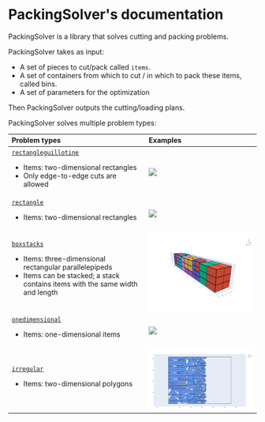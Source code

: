 # PackingSolver's documentation

PackingSolver is a library that solves cutting and packing problems.

PackingSolver takes as input:
* A set of pieces to cut/pack called `items`.
* A set of containers from which to cut / in which to pack these items, called bins.
* A set of parameters for the optimization

Then PackingSolver outputs the cutting/loading plans.

PackingSolver solves multiple problem types:

| Problem types            |  Examples |
:------------------------- |:-------------------------
[`rectangleguillotine`](docs/rectangleguillotine.md)<ul><li>Items: two-dimensional rectangles</li><li>Only edge-to-edge cuts are allowed</li></ul>  |  <img src="https://github.com/fontanf/packingsolver/blob/master/img/rectangleguillotine.png" align=center width="512">
[`rectangle`](docs/rectangle.md)<ul><li>Items: two-dimensional rectangles</li></ul>  |  <img src="https://github.com/fontanf/packingsolver/blob/master/img/rectangle.png" align=center width="512">
[`boxstacks`](docs/boxstacks.md)<ul><li>Items: three-dimensional rectangular parallelepipeds</li><li>Items can be stacked; a stack contains items with the same width and length</li></ul>  |  <img src="https://github.com/fontanf/packingsolver/blob/master/img/boxstacks.png" align=center width="512">
[`onedimensional`](docs/onedimensional.md)<ul><li>Items: one-dimensional items</li></ul>  |  <img src="https://github.com/fontanf/packingsolver/blob/master/img/onedimensional.png" align=center width="512">
[`irregular`](docs/irregular.md)<ul><li>Items: two-dimensional polygons</li></ul>  |  <img src="https://github.com/fontanf/packingsolver/blob/master/img/irregular.png" align=center width="512">
